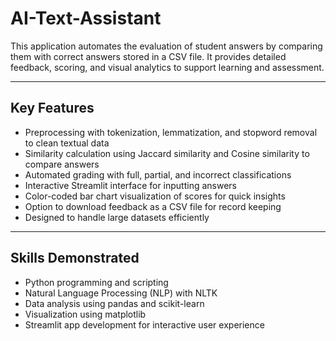 # AI-Text-Assistant
This application automates the evaluation of student answers by comparing them with correct answers stored in a CSV file. It provides detailed feedback, scoring, and visual analytics to support learning and assessment.

---

## Key Features
- Preprocessing with tokenization, lemmatization, and stopword removal to clean textual data
- Similarity calculation using Jaccard similarity and Cosine similarity to compare answers
- Automated grading with full, partial, and incorrect classifications
- Interactive Streamlit interface for inputting answers
- Color-coded bar chart visualization of scores for quick insights
- Option to download feedback as a CSV file for record keeping
- Designed to handle large datasets efficiently

---

## Skills Demonstrated
- Python programming and scripting
- Natural Language Processing (NLP) with NLTK
- Data analysis using pandas and scikit-learn
- Visualization using matplotlib
- Streamlit app development for interactive user experience
